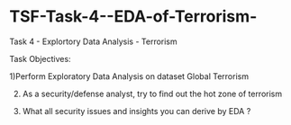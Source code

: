 # TSF-Task-4--EDA-of-Terrorism-

Task 4 - Explortory Data Analysis - Terrorism

Task Objectives:

1)Perform Exploratory Data Analysis on dataset Global Terrorism

2) As a security/defense analyst, try to find out the hot zone of terrorism

3) What all security issues and insights you can derive by EDA ?
